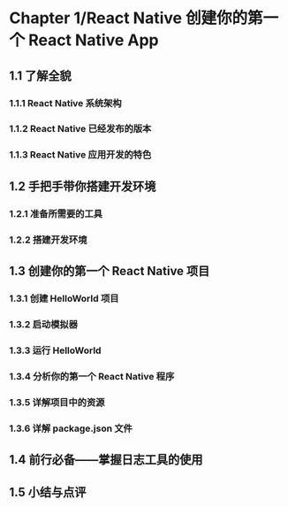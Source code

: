 # Chapter 1/React Native 创建你的第一个 React Native App

## 1.1 了解全貌

### 1.1.1 React Native 系统架构

### 1.1.2 React Native 已经发布的版本

### 1.1.3 React Native 应用开发的特色

## 1.2 手把手带你搭建开发环境

### 1.2.1 准备所需要的工具

### 1.2.2 搭建开发环境

## 1.3 创建你的第一个 React Native 项目

### 1.3.1 创建 HelloWorld 项目

### 1.3.2 启动模拟器

### 1.3.3 运行 HelloWorld

### 1.3.4 分析你的第一个 React Native 程序

### 1.3.5 详解项目中的资源

### 1.3.6 详解 package.json 文件

## 1.4 前行必备——掌握日志工具的使用

## 1.5 小结与点评

